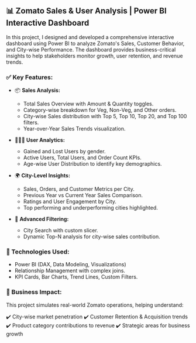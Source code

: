 ## 📊 Zomato Sales & User Analysis | Power BI Interactive Dashboard

In this project, I designed and developed a comprehensive interactive dashboard using Power BI to analyze Zomato's Sales, Customer Behavior, and City-wise Performance. The dashboard provides business-critical insights to help stakeholders monitor growth, user retention, and revenue trends.

### ✅ Key Features:

* 📦 **Sales Analysis:**

  * Total Sales Overview with Amount & Quantity toggles.
  * Category-wise breakdown for Veg, Non-Veg, and Other orders.
  * City-wise Sales distribution with Top 5, Top 10, Top 20, and Top 100 filters.
  * Year-over-Year Sales Trends visualization.

* 🧑‍🤝‍🧑 **User Analytics:**

  * Gained and Lost Users by gender.
  * Active Users, Total Users, and Order Count KPIs.
  * Age-wise User Distribution to identify key demographics.

* 🌍 **City-Level Insights:**

  * Sales, Orders, and Customer Metrics per City.
  * Previous Year vs Current Year Sales Comparison.
  * Ratings and User Engagement by City.
  * Top performing and underperforming cities highlighted.

* 🔎 **Advanced Filtering:**

  * City Search with custom slicer.
  * Dynamic Top-N analysis for city-wise sales contribution.

### 🚀 Technologies Used:

* Power BI (DAX, Data Modeling, Visualizations)
* Relationship Management with complex joins.
* KPI Cards, Bar Charts, Trend Lines, Custom Filters.

### 🎯 Business Impact:

This project simulates real-world Zomato operations, helping understand:

✔️ City-wise market penetration
✔️ Customer Retention & Acquisition trends
✔️ Product category contributions to revenue
✔️ Strategic areas for business growth
